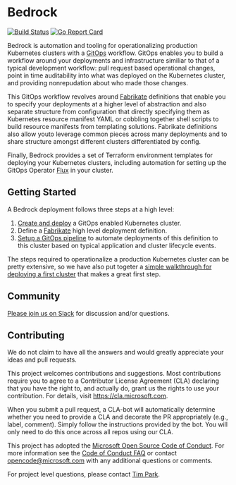 # Bedrock

[![Build Status](https://dev.azure.com/epicstuff/bedrock/_apis/build/status/Microsoft.bedrock?branchName=master)](https://dev.azure.com/epicstuff/bedrock/_build/latest?definitionId=54&branchName=master)
[![Go Report Card](https://goreportcard.com/badge/github.com/microsoft/bedrock)](https://goreportcard.com/report/github.com/microsoft/bedrock)

Bedrock is automation and tooling for operationalizing production Kubernetes clusters with a [GitOps](./gitops) workflow.  GitOps enables you to build a workflow around your deployments and infrastructure similiar to that of a typical development workflow: pull request based operational changes, point in time auditability into what was deployed on the Kubernetes cluster, and providing nonrepudation about who made those changes.

This GitOps workflow revolves around [Fabrikate](https://github.com/Microsoft/fabrikate) definitions that enable you to specify your deployments at a higher level of abstraction and also separate structure from configuration that directly specifying them as Kubernetes resource manifest YAML or cobbling together shell scripts to build resource manifests from templating solutions.  Fabrikate definitions also allow youto leverage common pieces across many deployments and to share structure amongst different clusters differentiated by config.

Finally, Bedrock provides a set of Terraform environment templates for deploying your Kubernetes clusters, including automation for setting up the GitOps Operator [Flux](https://github.com/fluxcd/flux) in your cluster.

## Getting Started

A Bedrock deployment follows three steps at a high level:

1. [Create and deploy](./cluster/README.md) a GitOps enabled Kubernetes cluster.
2. Define a [Fabrikate](https://github.com/microsoft/fabrikate) high level deployment definition.
3. [Setup a GitOps pipeline](./gitops/README.md) to automate deployments of this definition to this cluster based on typical application and cluster lifecycle events.

The steps required to operationalize a production Kubernetes cluster can be pretty extensive, so we have also put togeter a [simple walkthrough for deploying a first cluster](./docs/azure-simple/README.md) that makes a great first step.

## Community

[Please join us on Slack](https://join.slack.com/t/bedrockco/shared_invite/enQtNjIwNzg3NTU0MDgzLTdiZGY4ZTM5OTM4MWEyM2FlZDA5MmE0MmNhNTQ2MGMxYTY2NGYxMTVlZWFmODVmODJlOWU0Y2U2YmM1YTE0NGI) for discussion and/or questions.

## Contributing

We do not claim to have all the answers and would greatly appreciate your ideas and pull requests.

This project welcomes contributions and suggestions. Most contributions require you to agree to a
Contributor License Agreement (CLA) declaring that you have the right to, and actually do, grant us
the rights to use your contribution. For details, visit https://cla.microsoft.com.

When you submit a pull request, a CLA-bot will automatically determine whether you need to provide
a CLA and decorate the PR appropriately (e.g., label, comment). Simply follow the instructions
provided by the bot. You will only need to do this once across all repos using our CLA.

This project has adopted the [Microsoft Open Source Code of Conduct](https://opensource.microsoft.com/codeofconduct/).
For more information see the [Code of Conduct FAQ](https://opensource.microsoft.com/codeofconduct/faq/) or
contact [opencode@microsoft.com](mailto:opencode@microsoft.com) with any additional questions or comments.

For project level questions, please contact [Tim Park](mailto:tpark@microsoft.com).
